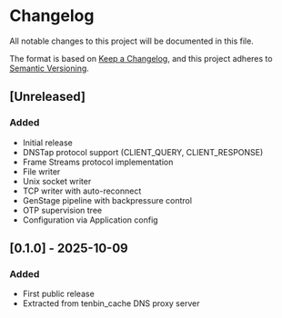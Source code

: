 # Changelog

All notable changes to this project will be documented in this file.

The format is based on [Keep a Changelog](https://keepachangelog.com/en/1.0.0/),
and this project adheres to [Semantic Versioning](https://semver.org/spec/v2.0.0.html).

## [Unreleased]

### Added
- Initial release
- DNSTap protocol support (CLIENT_QUERY, CLIENT_RESPONSE)
- Frame Streams protocol implementation
- File writer
- Unix socket writer
- TCP writer with auto-reconnect
- GenStage pipeline with backpressure control
- OTP supervision tree
- Configuration via Application config

## [0.1.0] - 2025-10-09

### Added
- First public release
- Extracted from tenbin_cache DNS proxy server
